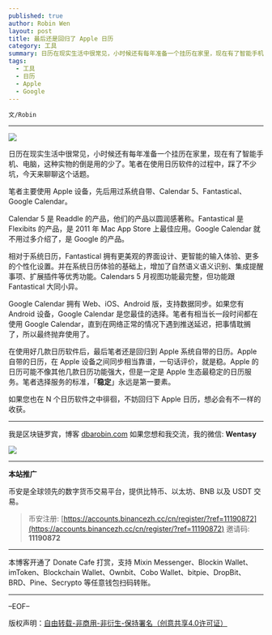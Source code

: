 ```yaml
---
published: true
author: Robin Wen
layout: post
title: 最后还是回归了 Apple 日历
category: 工具
summary: 日历在现实生活中很常见，小时候还有每年准备一个挂历在家里，现在有了智能手机、电脑，这种实物的倒是用的少了。笔者在使用日历软件的过程中，踩了不少坑，今天来聊聊这个话题。在使用好几款日历软件后，最后笔者还是回归到 Apple 系统自带的日历。Apple 自带的日历，在 Apple 设备之间同步相当靠谱，一句话评价，就是稳。Apple 的日历可能不像其他几款日历功能强大，但是一定是 Apple 生态最稳定的日历服务。笔者选择服务的标准，「稳定」永远是第一要素。如果您也在 N 个日历软件之中徘徊，不妨回归下 Apple 日历，想必会有不一样的收获。
tags:
  - 工具
  - 日历
  - Apple
  - Google
---
```


`文/Robin`

***

![](https://cdn.dbarobin.com/r8ite6w.png)

日历在现实生活中很常见，小时候还有每年准备一个挂历在家里，现在有了智能手机、电脑，这种实物的倒是用的少了。笔者在使用日历软件的过程中，踩了不少坑，今天来聊聊这个话题。

笔者主要使用 Apple 设备，先后用过系统自带、Calendar 5、Fantastical、Google Calendar。

Calendar 5 是 Readdle 的产品，他们的产品以圆润感著称。Fantastical 是 Flexibits 的产品，是 2011 年 Mac App Store 上最佳应用。Google Calendar 就不用过多介绍了，是 Google 的产品。

相对于系统日历，Fantastical 拥有更美观的界面设计、更智能的输入体验、更多的个性化设置。并在系统日历体验的基础上，增加了自然语义语义识别、集成提醒事项、扩展插件等优秀功能。Calendars 5 月视图功能最完整，但功能跟 Fantastical 大同小异。

Google Calendar 拥有 Web、iOS、Android 版，支持数据同步。如果您有 Android 设备，Google Calendar 是您最佳的选择。笔者有相当长一段时间都在使用 Google Calendar，直到在网络正常的情况下遇到推送延迟，把事情耽搁了，所以最终抛弃使用了。

在使用好几款日历软件后，最后笔者还是回归到 Apple 系统自带的日历。Apple 自带的日历，在 Apple 设备之间同步相当靠谱，一句话评价，就是稳。Apple 的日历可能不像其他几款日历功能强大，但是一定是 Apple 生态最稳定的日历服务。笔者选择服务的标准，「**稳定**」永远是第一要素。

如果您也在 N 个日历软件之中徘徊，不妨回归下 Apple 日历，想必会有不一样的收获。

***

我是区块链罗宾，博客 [dbarobin.com](https://dbarobin.com/)
如果您想和我交流，我的微信: **Wentasy**

![](https://cdn.dbarobin.com/v4yywe2.png)

***

**本站推广**

币安是全球领先的数字货币交易平台，提供比特币、以太坊、BNB 以及 USDT 交易。

> 币安注册: [https://accounts.binancezh.cc/cn/register/?ref=11190872](https://accounts.binancezh.cc/cn/register/?ref=11190872)
> 邀请码: **11190872**

***

本博客开通了 Donate Cafe 打赏，支持 Mixin Messenger、Blockin Wallet、imToken、Blockchain Wallet、Ownbit、Cobo Wallet、bitpie、DropBit、BRD、Pine、Secrypto 等任意钱包扫码转账。

<center>
    <div class="--donate-button"
         data-button-id="f8b9df0d-af9a-460d-8258-d3f435445075"
    ></div>
</center>

***

–EOF–

版权声明：[自由转载-非商用-非衍生-保持署名（创意共享4.0许可证）](http://creativecommons.org/licenses/by-nc-nd/4.0/deed.zh)